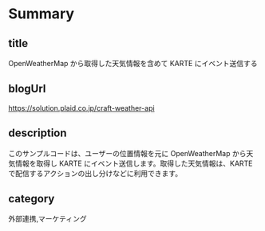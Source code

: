 # Summary

## title

OpenWeatherMap から取得した天気情報を含めて KARTE にイベント送信する

## blogUrl

https://solution.plaid.co.jp/craft-weather-api

## description

このサンプルコードは、ユーザーの位置情報を元に OpenWeatherMap から天気情報を取得し KARTE にイベント送信します。取得した天気情報は、KARTE で配信するアクションの出し分けなどに利用できます。

## category

外部連携,マーケティング

